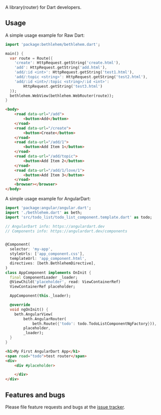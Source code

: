 A library(router) for Dart developers.
## Usage

A simple usage example for Raw Dart:

```dart
import 'package:bethlehem/bethlehem.dart';

main() {
  var route = Route({
    'create': HttpRequest.getString('create.html'),
    'add': HttpRequest.getString('add.html'),
    'add/:id <int>': HttpRequest.getString('test1.html'),
    'add/:topic <string>': HttpRequest.getString('test2.html'),
    'add/:id <int>/:topic <string>/:id <int>':
        HttpRequest.getString('test3.html')
  });
  bethlehem.WebView(bethlehem.WebRouter(route));
}
```

```html
<body>
    <road data-url="/add">
        <button>Add</button>
    </road>
    <road data-url="/create">
        <button>Create</button>
    </road>
    <road data-url="/add/1">
        <button>Add Item 1</button>
    </road>
    <road data-url="/add/topic">
        <button>Add Item 2</button>
    </road>
    <road data-url="/add/1/love/1">
        <button>Add Item 3</button>
    </road>
    <browser></browser>
</body>
```
A simple usage example for AngularDart:


```dart
import 'package:angular/angular.dart';
import './bethlehem.dart' as beth;
import 'src/todo_list/todo_list_component.template.dart' as todo;

// AngularDart info: https://angulardart.dev
// Components info: https://angulardart.dev/components


@Component(
  selector: 'my-app',
  styleUrls: ['app_component.css'],
  templateUrl: 'app_component.html',
  directives: [beth.BethlehemDirective],
)
class AppComponent implements OnInit {
  final ComponentLoader _loader;
  @ViewChild('placeholder', read: ViewContainerRef)
  ViewContainerRef placeholder;

  AppComponent(this._loader);

  @override
  void ngOnInit() {
    beth.AngularView(
        beth.AngularRouter(
            beth.Route({'todo': todo.TodoListComponentNgFactory})),
        placeholder,
        _loader);
  }
}
```

```html
<h1>My First AngularDart App</h1>
<span road="todo">test router</span>
<div>
    <div #placeholder>

    </div>
</div>
```

## Features and bugs

Please file feature requests and bugs at the [issue tracker][tracker].

[tracker]: https://github.com/arxarinze/bethlehem/issues
